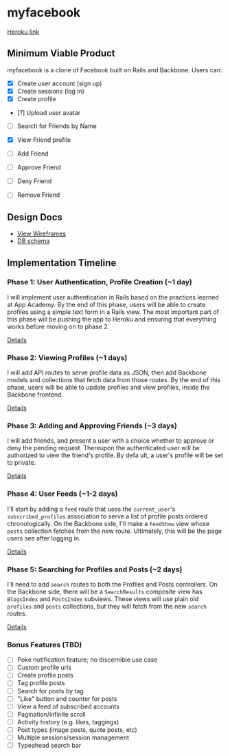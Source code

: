 # myfacebook

[Heroku link][heroku]

[heroku]: http://jakebook.herokuapp.com

## Minimum Viable Product
myfacebook is a clone of Facebook built on Rails and Backbone. Users can:

<!-- This is a Markdown checklist. Use it to keep track of your progress! -->

- [x] Create user account (sign up)
- [x] Create sessions (log in)
- [x] Create profile
- [?] Upload user avatar
- [ ] Search for Friends by Name
- [x] View Friend profile
- [ ] Add Friend
- [ ] Approve Friend
- [ ] Deny Friend
- [ ] Remove Friend


## Design Docs
* [View Wireframes][views]
* [DB schema][schema]

[views]: ./docs/views.md
[schema]: ./docs/schema.md

## Implementation Timeline

### Phase 1: User Authentication, Profile Creation (~1 day)
I will implement user authentication in Rails based on the practices learned at
App Academy. By the end of this phase, users will be able to create profiles
using a simple text form in a Rails view. The most important part of this phase
will be pushing the app to Heroku and ensuring that everything works before
moving on to phase 2.

[Details][phase-one]

### Phase 2: Viewing Profiles (~1 days)
I will add API routes to serve profile data as JSON, then add Backbone
models and collections that fetch data from those routes. By the end of this
phase, users will be able to update profiles and view profiles, inside the
Backbone frontend.

[Details][phase-two]

### Phase 3: Adding and Approving Friends (~3 days)
I will add friends, and present a user with a choice whether to
approve or deny the pending request. Thereupon the authenticated user will be
authorized to view the friend's profile. By defa ult, a user's profile will be
set to private.

[Details][phase-three]

### Phase 4: User Feeds (~1-2 days)
I'll start by adding a `feed` route that uses the `current_user`'s
`subscribed_profiles` association to serve a list of profile posts ordered
chronologically. On the Backbone side, I'll make a `FeedShow` view whose `posts`
collection fetches from the new route.  Ultimately, this will be the page users
see after logging in.

[Details][phase-four]

### Phase 5: Searching for Profiles and Posts (~2 days)
I'll need to add `search` routes to both the Profiles and Posts controllers. On
the Backbone side, there will be a `SearchResults` composite view has
`BlogsIndex` and `PostsIndex` subviews. These views will use plain old
`profiles` and `posts` collections, but they will fetch from the new `search`
routes.

[Details][phase-five]

### Bonus Features (TBD)

- [ ] Poke notification feature; no discernible use case
- [ ] Custom profile urls
- [ ] Create profile posts
- [ ] Tag profile posts
- [ ] Search for posts by tag
- [ ] "Like" button and counter for posts
- [ ] View a feed of subscribed accounts
- [ ] Pagination/infinite scroll
- [ ] Activity history (e.g. likes, taggings)
- [ ] Post types (image posts, quote posts, etc)
- [ ] Multiple sessions/session management
- [ ] Typeahead search bar

[phase-one]: ./docs/phases/phase1.md
[phase-two]: ./docs/phases/phase2.md
[phase-three]: ./docs/phases/phase3.md
[phase-four]: ./docs/phases/phase4.md
[phase-five]: ./docs/phases/phase5.md
